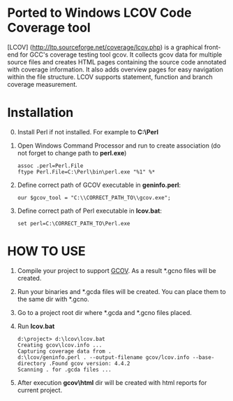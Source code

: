 Ported to Windows LCOV Code Coverage tool
==================

[LCOV] (http://ltp.sourceforge.net/coverage/lcov.php) is a graphical front-end for GCC's coverage testing tool gcov. It collects gcov data for multiple source files and creates HTML pages containing the source code annotated with coverage information. It also adds overview pages for easy navigation within the file structure. LCOV supports statement, function and branch coverage measurement.

Installation
============

0. Install Perl if not installed. For example to **C:\Perl**
1. Open Windows Command Processor and run to create association (do not forget to change path to **perl.exe**)
    
    ```
    assoc .perl=Perl.File
    ftype Perl.File=C:\Perl\bin\perl.exe "%1" %* 
    ```

2. Define correct path of GCOV executable in **geninfo.perl**:
      
    ```
    our $gcov_tool = "C:\\CORRECT_PATH_TO\\gcov.exe";
    ```

3. Define correct path of Perl executable in **lcov.bat**:

    ```
    set perl=C:\CORRECT_PATH_TO\Perl.exe
    ```

HOW TO USE
==========

1. Compile your project to support [GCOV](https://gcc.gnu.org/onlinedocs/gcc/Invoking-Gcov.html#Invoking-Gcov). As a result *.gcno files will be created.
2. Run your binaries and *.gcda files will be created. You can place them to the same dir with *.gcno.
3. Go to a project root dir where *.gcda and *.gcno files placed.
4. Run **lcov.bat**

    
    ```
    d:\project> d:\lcov\lcov.bat
    Creating gcov\lcov.info ...
    Capturing coverage data from .
    d:\lcov/geninfo.perl . --output-filename gcov/lcov.info --base-directory .Found gcov version: 4.4.2
    Scanning . for .gcda files ...
    ```
    
5. After execution **gcov\html** dir will be created with html reports for current project.
